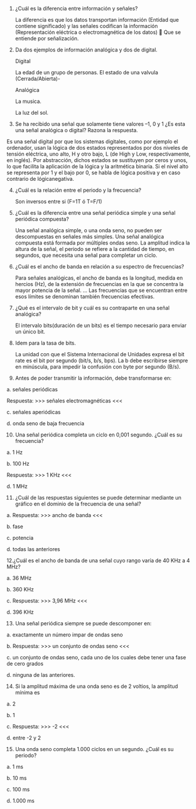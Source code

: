 1. ¿Cuál es la diferencia entre información y señales?

   La diferencia es que los datos transportan información (Entidad que contiene significado) y las señales codifican la información (Representación eléctrica o      electromagnética de los datos)  Que se entiende por señalización.


2. Da dos ejemplos de información analógica y dos de digital.

   Digital

   La edad de un grupo de personas.
   El estado de una valvula (Cerrada/Abierta)-

   Analógica

   La musica.
   
   La luz del sol.

3. Se ha recibido una señal que solamente tiene valores –1, 0 y 1 ¿Es esta una señal analógica o digital? Razona la respuesta.

  Es una señal digital por que los sistemas digitales, como por ejemplo el ordenador, usan la lógica de dos estados representados por dos niveles de tensión         eléctrica, uno alto, H y otro bajo, L (de High y Low, respectivamente, en inglés). Por abstracción, dichos estados se sustituyen por ceros y unos, lo que         facilita la aplicación de la lógica y la aritmética binaria. Si el nivel alto se representa por 1 y el bajo por 0, se habla de lógica positiva y en caso           contrario de lógicanegativa.

4. ¿Cuál es la relación entre el periodo y la frecuencia?
 
   Son inversos entre si (F=1T ó T=F/1)

5. ¿Cuál es la diferencia entre una señal periódica simple y una señal periódica compuesta?
 
   Una señal analógica simple, o una onda seno, no pueden ser descompuestas en señales más simples. Una señal analógica compuesta está formada por múltiples ondas    seno. La amplitud indica la altura de la señal, el periodo se refiere a la cantidad de tiempo, en segundos, que necesita una señal para completar un ciclo.
   
6. ¿Cuál es el ancho de banda en relación a su espectro de frecuencias?

   Para señales analógicas, el ancho de banda es la longitud, medida en hercios (Hz), de la extensión de frecuencias en la que se concentra la mayor potencia de      la señal. ... Las frecuencias que se encuentran entre esos límites se denominan también frecuencias efectivas.

7. ¿Qué es el intervalo de bit y cuál es su contraparte en una señal analógica?
   
   El intervalo bits(duración de un bits) es el tiempo necesario para enviar un único bit.

8. Idem para la tasa de bits.

   La unidad con que el Sistema Internacional de Unidades expresa el bit rate es el bit por segundo (bit/s, b/s, bps). La b debe escribirse siempre en minúscula,    para impedir la confusión con byte por segundo (B/s).

9. Antes de poder transmitir la información, debe transformarse en:

a. señales periódicas

Respuesta: >>> señales electromagnéticas <<<

c. señales aperiódicas

d. onda seno de baja frecuencia

10. Una señal periódica completa un ciclo en 0,001 segundo. ¿Cuál es su frecuencia?

a. 1 Hz

b. 100 Hz 

Respuesta: >>> 1 KHz <<< 

d. 1 MHz


11. ¿Cuál de las respuestas siguientes se puede determinar mediante un gráfico en el dominio de la frecuencia de una señal?

a. Respuesta: >>> ancho de banda <<<

b. fase

c. potencia

d. todas las anteriores

12.¿Cuál es el ancho de banda de una señal cuyo rango varía de 40 KHz a 4 MHz?

a. 36 MHz 

b. 360 KHz 

c. Respuesta: >>> 3,96 MHz <<< 

d. 396 KHz

13. Una señal periódica siempre se puede descomponer en:

a. exactamente un número impar de ondas seno

b. Respuesta: >>> un conjunto de ondas seno <<<

c. un conjunto de ondas seno, cada uno de los cuales debe tener una fase de cero grados

d. ninguna de las anteriores.

14. Si la amplitud máxima de una onda seno es de 2 voltios, la amplitud mínima es

a. 2

b. 1

c. Respuesta: >>> -2 <<<

d. entre -2 y 2

15. Una onda seno completa 1.000 ciclos en un segundo. ¿Cuál es su periodo?

a. 1 ms

b. 10 ms

c. 100 ms 

d. 1.000 ms
